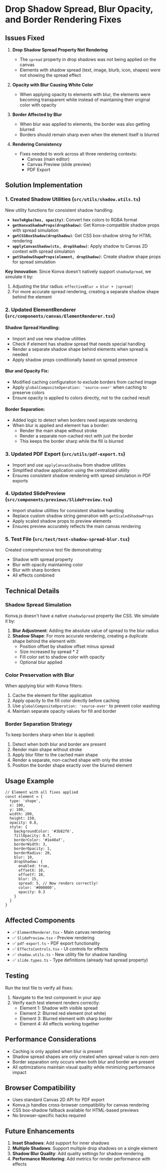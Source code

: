 # Drop Shadow Spread, Blur Opacity, and Border Rendering Fixes

## Issues Fixed

1. **Drop Shadow Spread Property Not Rendering**
   - The `spread` property in drop shadows was not being applied on the canvas
   - Elements with shadow spread (text, image, blurb, icon, shapes) were not showing the spread effect

2. **Opacity with Blur Causing White Color**
   - When applying opacity to elements with blur, the elements were becoming transparent white instead of maintaining their original color with opacity

3. **Border Affected by Blur**
   - When blur was applied to elements, the border was also getting blurred
   - Borders should remain sharp even when the element itself is blurred

4. **Rendering Consistency**
   - Fixes needed to work across all three rendering contexts:
     - Canvas (main editor)
     - Canvas Preview (slide preview)
     - PDF Export

## Solution Implementation

### 1. Created Shadow Utilities (`src/utils/shadow.utils.ts`)

New utility functions for consistent shadow handling:

- **`hexToRgba(hex, opacity)`**: Convert hex colors to RGBA format
- **`getKonvaShadowProps(dropShadow)`**: Get Konva-compatible shadow props with spread simulation
- **`getCSSBoxShadow(dropShadow)`**: Get CSS box-shadow string for HTML rendering
- **`applyCanvasShadow(ctx, dropShadow)`**: Apply shadow to Canvas 2D context with spread simulation
- **`getShadowShapeProps(element, dropShadow)`**: Create shadow shape props for spread simulation

**Key Innovation**: Since Konva doesn't natively support `shadowSpread`, we simulate it by:
1. Adjusting the blur radius: `effectiveBlur = blur + |spread|`
2. For more accurate spread rendering, creating a separate shadow shape behind the element

### 2. Updated ElementRenderer (`src/components/canvas/ElementRenderer.tsx`)

#### Shadow Spread Handling:
- Import and use new shadow utilities
- Check if element has shadow spread that needs special handling
- Render a separate shadow shape behind elements when spread is needed
- Apply shadow props conditionally based on spread presence

#### Blur and Opacity Fix:
- Modified caching configuration to exclude borders from cached image
- Apply `globalCompositeOperation: 'source-over'` when caching to preserve colors
- Ensure opacity is applied to colors directly, not to the cached result

#### Border Separation:
- Added logic to detect when borders need separate rendering
- When blur is applied and element has a border:
  - Render the main shape without stroke
  - Render a separate non-cached rect with just the border
  - This keeps the border sharp while the fill is blurred

### 3. Updated PDF Export (`src/utils/pdf-export.ts`)

- Import and use `applyCanvasShadow` from shadow utilities
- Simplified shadow application using the centralized utility
- Ensures consistent shadow rendering with spread simulation in PDF exports

### 4. Updated SlidePreview (`src/components/previews/SlidePreview.tsx`)

- Import shadow utilities for consistent shadow handling
- Replace custom shadow string generation with `getScaledShadowProps`
- Apply scaled shadow props to preview elements
- Ensures preview accurately reflects the main canvas rendering

### 5. Test File (`src/test/test-shadow-spread-blur.tsx`)

Created comprehensive test file demonstrating:
- Shadow with spread property
- Blur with opacity maintaining color
- Blur with sharp borders
- All effects combined

## Technical Details

### Shadow Spread Simulation

Konva.js doesn't have a native `shadowSpread` property like CSS. We simulate it by:

1. **Blur Adjustment**: Adding the absolute value of spread to the blur radius
2. **Shadow Shape**: For more accurate rendering, creating a duplicate shape behind the element with:
   - Position offset by shadow offset minus spread
   - Size increased by spread * 2
   - Fill color set to shadow color with opacity
   - Optional blur applied

### Color Preservation with Blur

When applying blur with Konva filters:
1. Cache the element for filter application
2. Apply opacity to the fill color directly before caching
3. Use `globalCompositeOperation: 'source-over'` to prevent color washing
4. Maintain separate opacity values for fill and border

### Border Separation Strategy

To keep borders sharp when blur is applied:
1. Detect when both blur and border are present
2. Render main shape without stroke
3. Apply blur filter to the cached main shape
4. Render a separate, non-cached shape with only the stroke
5. Position the border shape exactly over the blurred element

## Usage Example

```tsx
// Element with all fixes applied
const element = {
  type: 'shape',
  x: 100,
  y: 100,
  width: 200,
  height: 150,
  opacity: 0.8,
  style: {
    backgroundColor: '#3b82f6',
    fillOpacity: 0.7,
    borderColor: '#1e40af',
    borderWidth: 3,
    borderOpacity: 1,
    borderRadius: 20,
    blur: 10,
    dropShadow: {
      enabled: true,
      offsetX: 10,
      offsetY: 10,
      blur: 15,
      spread: 5, // Now renders correctly!
      color: '#000000',
      opacity: 0.3
    }
  }
}
```

## Affected Components

- ✅ `ElementRenderer.tsx` - Main canvas rendering
- ✅ `SlidePreview.tsx` - Preview rendering
- ✅ `pdf-export.ts` - PDF export functionality
- ✅ `EffectsControls.tsx` - UI controls for effects
- ✅ `shadow.utils.ts` - New utility file for shadow handling
- ✅ `slide.types.ts` - Type definitions (already had spread property)

## Testing

Run the test file to verify all fixes:
1. Navigate to the test component in your app
2. Verify each test element renders correctly:
   - Element 1: Shadow with visible spread
   - Element 2: Blurred red element (not white)
   - Element 3: Blurred element with sharp border
   - Element 4: All effects working together

## Performance Considerations

- Caching is only applied when blur is present
- Shadow spread shapes are only created when spread value is non-zero
- Border separation only occurs when both blur and border are present
- All optimizations maintain visual quality while minimizing performance impact

## Browser Compatibility

- Uses standard Canvas 2D API for PDF export
- Konva.js handles cross-browser compatibility for canvas rendering
- CSS box-shadow fallback available for HTML-based previews
- No browser-specific hacks required

## Future Enhancements

1. **Inset Shadows**: Add support for inner shadows
2. **Multiple Shadows**: Support multiple drop shadows on a single element
3. **Shadow Blur Quality**: Add quality settings for shadow rendering
4. **Performance Monitoring**: Add metrics for render performance with effects
